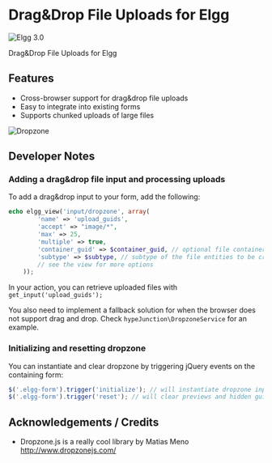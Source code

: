 Drag&Drop File Uploads for Elgg
===============================
![Elgg 3.0](https://img.shields.io/badge/Elgg-3.0-orange.svg?style=flat-square)

Drag&Drop File Uploads for Elgg

## Features

* Cross-browser support for drag&drop file uploads
* Easy to integrate into existing forms
* Supports chunked uploads of large files

![Dropzone](https://raw.github.com/hypeJunction/hypeDropzone/master/screenshots/dropzone.png "Dropzone")

## Developer Notes

### Adding a drag&drop file input and processing uploads

To add a drag&drop input to your form, add the following:

```php
echo elgg_view('input/dropzone', array(
		'name' => 'upload_guids',
		'accept' => "image/*",
		'max' => 25,
		'multiple' => true,
		'container_guid' => $container_guid, // optional file container
		'subtype' => $subtype, // subtype of the file entities to be created
		// see the view for more options
	));
```

In your action, you can retrieve uploaded files with ```get_input('upload_guids');```

You also need to implement a fallback solution for when the browser does not support
drag and drop. Check `hypeJunction\DropzoneService` for an example.

### Initializing and resetting dropzone

You can instantiate and clear dropzone by triggering jQuery events on the containing form:

```js
$('.elgg-form').trigger('initialize'); // will instantiate dropzone inputs contained within the form
$('.elgg-form').trigger('reset'); // will clear previews and hidden guid inputs
```

## Acknowledgements / Credits

* Dropzone.js is a really cool library by Matias Meno
http://www.dropzonejs.com/
